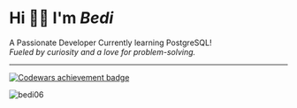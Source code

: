 #      Hi 👋🏻 I'm _Bedi_
A Passionate Developer Currently learning PostgreSQL! <br>
        _Fueled by curiosity and a love for problem-solving._
           



<div>
    <hr>
</div>

<a href="https://www.codewars.com/users/Bedi06">
  <img src="https://www.codewars.com/users/Bedi06/badges/large" alt="Codewars achievement badge">
</a>





<p><img align="center" src="https://github-readme-streak-stats.herokuapp.com/?user=bedi06&" alt="bedi06" /></p>


